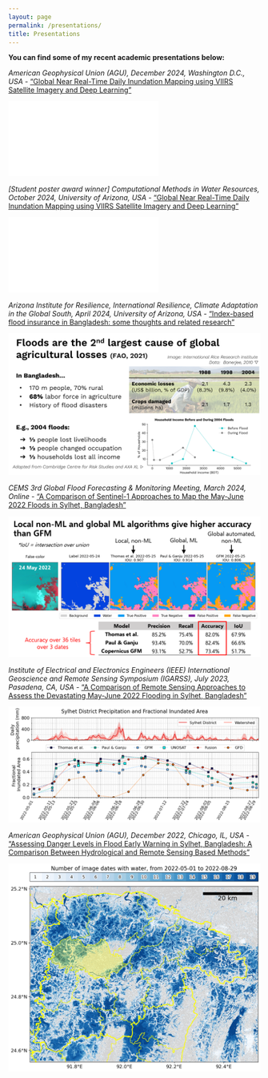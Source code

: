 ```yaml
---
layout: page
permalink: /presentations/
title: Presentations
---
```


**You can find some of my recent academic presentations below:**

_American Geophysical Union (AGU), December 2024, Washington D.C., USA_ - [“Global Near Real-Time Daily Inundation Mapping using VIIRS Satellite Imagery and Deep Learning”](https://drive.google.com/file/d/1jgvXb1V442mS0NiCIZGfLshjBIufG-hf/view?usp=sharing)

![image info](../images/pres6.pdf "Presentation 6")

_[Student poster award winner] Computational Methods in Water Resources, October 2024, University of Arizona, USA_ - [“Global Near Real-Time Daily Inundation Mapping using VIIRS Satellite Imagery and Deep Learning”](https://drive.google.com/file/d/1L0ZFkv0LA68ATrT_D-M4X4uAJQ9J7akI/view?usp=sharing)

![image info](../images/pres5.pdf "Presentation 5")

_Arizona Institute for Resilience, International Resilience, Climate Adaptation in the Global South, April 2024, University of Arizona, USA_ - [“Index-based flood insurance in Bangladesh: some thoughts and related research”](https://drive.google.com/file/d/1wRE8XTevCgJKFCv-pfxtcQctm2ZZkwuH/view?usp=sharing)

![image info](../images/pres4.png "Presentation 4")


_CEMS 3rd Global Flood Forecasting & Monitoring Meeting, March 2024, Online_ - [“A Comparison of Sentinel-1 Approaches to Map the May-June 2022 Floods in Sylhet, Bangladesh”](https://drive.google.com/file/d/11eREHgtePGY5xNy7PuiQ7RjoXb6mNLKz/view?usp=sharing)

![image info](../images/pres3.png "Presentation 3")


_Institute of Electrical and Electronics Engineers (IEEE) International Geoscience and Remote Sensing Symposium (IGARSS), July 2023, Pasadena, CA, USA_ - [“A Comparison of Remote Sensing Approaches to Assess the Devastating May-June 2022 Flooding in Sylhet, Bangladesh”](https://drive.google.com/file/d/1WzTTe189PvqW6jx2WFvjMq3vR3rCYu3J/view?usp=sharing)


![image info](../images/pres2.PNG "Presentation 2")


_American Geophysical Union (AGU), December 2022, Chicago, IL, USA_ - [“Assessing Danger Levels in Flood Early Warning in Sylhet, Bangladesh: A Comparison Between Hydrological and Remote Sensing Based Methods”](https://drive.google.com/file/d/157xUysEYhqSzgEU3jW05oLFvkKjDsqNO/view?usp=sharing)


![image info](../images/pres1.PNG "Presentation 1")




